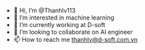 - 👋 Hi, I’m @Thanhlv113
- 👀 I’m interested in machine learning
- 🌱 I’m currently working at D-soft 
- 💞️ I’m looking to collaborate on AI engineer
- 📫 How to reach me thanhlv@d-soft.com.vn

<!---
Thanhlv113/Thanhlv113 is a ✨ special ✨ repository because its `README.md` (this file) appears on your GitHub profile.
You can click the Preview link to take a look at your changes.
--->
